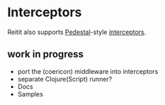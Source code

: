 # Interceptors

Reitit also supports [Pedestal](pedestal.io)-style [interceptors](http://pedestal.io/reference/interceptors).

## work in progress

* port the (coericon) middleware into interceptors
* separate Clojure(Script) runner?
* Docs
* Samples

